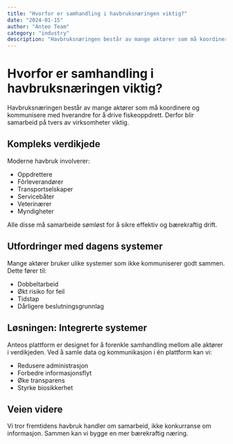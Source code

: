 ```yaml
---
title: "Hvorfor er samhandling i havbruksnæringen viktig?"
date: "2024-01-15"
author: "Anteo Team"
category: "industry"
description: "Havbruksnæringen består av mange aktører som må koordinere og kommunisere effektivt"
---
```


# Hvorfor er samhandling i havbruksnæringen viktig?

Havbruksnæringen består av mange aktører som må koordinere og kommunisere med hverandre for å drive fiskeoppdrett. Derfor blir samarbeid på tvers av virksomheter viktig.

## Kompleks verdikjede

Moderne havbruk involverer:
- Oppdrettere
- Fôrleverandører
- Transportselskaper
- Servicebåter
- Veterinærer
- Myndigheter

Alle disse må samarbeide sømløst for å sikre effektiv og bærekraftig drift.

## Utfordringer med dagens systemer

Mange aktører bruker ulike systemer som ikke kommuniserer godt sammen. Dette fører til:
- Dobbeltarbeid
- Økt risiko for feil
- Tidstap
- Dårligere beslutningsgrunnlag

## Løsningen: Integrerte systemer

Anteos plattform er designet for å forenkle samhandling mellom alle aktører i verdikjeden. Ved å samle data og kommunikasjon i én plattform kan vi:

- Redusere administrasjon
- Forbedre informasjonsflyt
- Øke transparens
- Styrke biosikkerhet

## Veien videre

Vi tror fremtidens havbruk handler om samarbeid, ikke konkurranse om informasjon. Sammen kan vi bygge en mer bærekraftig næring.

